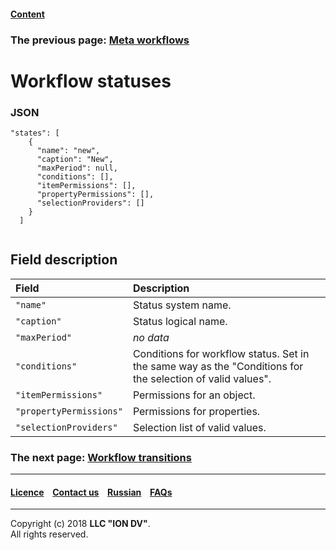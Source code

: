 #### [Content](/docs/en/index.md)

### The previous page: [Meta workflows](/docs/en/2_system_description/metadata_structure/meta_workflows/meta_workflows.md)

# Workflow statuses

### JSON

```
"states": [
    {
      "name": "new",
      "caption": "New",
      "maxPeriod": null,
      "conditions": [],
      "itemPermissions": [],
      "propertyPermissions": [],
      "selectionProviders": []
    }
  ]
  
```
## Field description 

| Field | Description  |
|:-----|:-----------|
|`"name"`|  Status system name.|
|`"caption"`| Status logical name.|
|`"maxPeriod"`|  _no data_ |
|`"conditions"`|  Conditions for workflow status. Set in the same way as the "Conditions for the selection of valid values".|
|`"itemPermissions"`| Permissions for an object. |
|`"propertyPermissions"`|   Permissions for properties. |
|`"selectionProviders"`|   Selection list of valid values. |


### The next page: [Workflow transitions](/docs/en/2_system_description/metadata_structure/meta_workflows/transitions_wf.md)

--------------------------------------------------------------------------  


 #### [Licence](/LICENSE) &ensp;  [Contact us](https://iondv.com) &ensp;  [Russian](/docs/ru/2_system_description/metadata_structure/meta_workflows/status_wf.md)   &ensp; [FAQs](/faqs.md) 
 
 --------------------------------------------------------------------------  

Copyright (c) 2018 **LLC "ION DV"**.  
All rights reserved. 